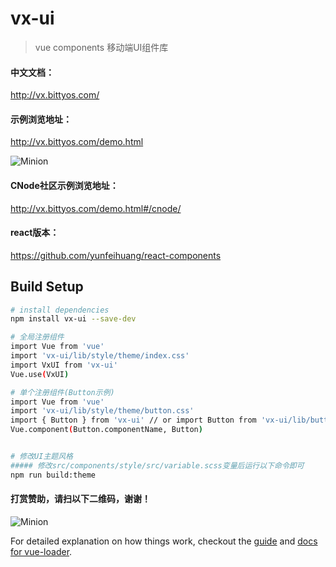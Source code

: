 # vx-ui

> vue components 移动端UI组件库
>

#### 中文文档：
http://vx.bittyos.com/
#### 示例浏览地址：
http://vx.bittyos.com/demo.html

![Minion](http://vx.bittyos.com/static/images/demo-code.png?v=1)

#### CNode社区示例浏览地址：
http://vx.bittyos.com/demo.html#/cnode/

#### react版本：
https://github.com/yunfeihuang/react-components

## Build Setup

``` bash
# install dependencies
npm install vx-ui --save-dev

# 全局注册组件
import Vue from 'vue'
import 'vx-ui/lib/style/theme/index.css'
import VxUI from 'vx-ui'
Vue.use(VxUI)

# 单个注册组件(Button示例)
import Vue from 'vue'
import 'vx-ui/lib/style/theme/button.css'
import { Button } from 'vx-ui' // or import Button from 'vx-ui/lib/button'
Vue.component(Button.componentName, Button)


# 修改UI主题风格
##### 修改src/components/style/src/variable.scss变量后运行以下命令即可
npm run build:theme
```

#### 打赏赞助，请扫以下二维码，谢谢！
![Minion](http://vx.bittyos.com/static/images/pay-code.png?v=0.1)

For detailed explanation on how things work, checkout the [guide](http://vuejs-templates.github.io/webpack/) and [docs for vue-loader](http://vuejs.github.io/vue-loader).
